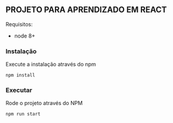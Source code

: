 
## PROJETO PARA APRENDIZADO EM REACT

Requisitos:
- node 8+


### Instalação
Execute a instalação através do npm

```
npm install
```

### Executar
Rode o projeto através do NPM

```
npm run start
```

